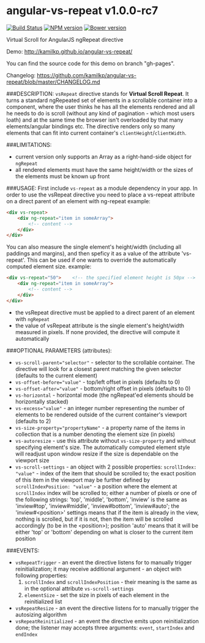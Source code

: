 angular-vs-repeat v1.0.0-rc7
=================
[![Build Status](https://travis-ci.org/kamilkp/angular-vs-repeat.svg?branch=master)](https://travis-ci.org/kamilkp/angular-vs-repeat) [![NPM version](https://badge.fury.io/js/angular-vs-repeat.svg)](http://badge.fury.io/js/angular-vs-repeat) [![Bower version](https://badge.fury.io/bo/angular-vs-repeat.svg)](http://badge.fury.io/bo/angular-vs-repeat)

Virtual Scroll for AngularJS ngRepeat directive

Demo: http://kamilkp.github.io/angular-vs-repeat/

You can find the source code for this demo on branch "gh-pages".

Changelog: https://github.com/kamilkp/angular-vs-repeat/blob/master/CHANGELOG.md

###DESCRIPTION:
`vsRepeat` directive stands for **Virtual Scroll Repeat**. It turns a standard ngRepeated set of elements in a scrollable container
into a component, where the user thinks he has all the elements rendered and all he needs to do is scroll (without any kind of
pagination - which most users loath) and at the same time the browser isn't overloaded by that many elements/angular bindings etc.
The directive renders only so many elements that can fit into current container's `clientHeight`/`clientWidth`.

###LIMITATIONS:
- current version only supports an Array as a right-hand-side object for `ngRepeat`
- all rendered elements must have the same height/width or the sizes of the elements must be known up front

###USAGE:
First include `vs-repeat` as a module dependency in your app.
In order to use the vsRepeat directive you need to place a vs-repeat attribute on a direct parent of an element with ng-repeat
example:

```html
<div vs-repeat>
	<div ng-repeat="item in someArray">
		<!-- content -->
	</div>
</div>
```

You can also measure the single element's height/width (including all paddings and margins), and then speficy it as a value
of the attribute 'vs-repeat'. This can be used if one wants to override the automatically computed element size.
example:

```html
<div vs-repeat="50">	<!-- the specified element height is 50px -->
	<div ng-repeat="item in someArray">
		<!-- content -->
	</div>
</div>
```

- the vsRepeat directive must be applied to a direct parent of an element with `ngRepeat`
- the value of vsRepeat attribute is the single element's height/width measured in pixels. If none provided, the directive will compute it automatically


###OPTIONAL PARAMETERS (attributes):
- `vs-scroll-parent="selector"` - selector to the scrollable container. The directive will look for a closest parent matching the given selector (defaults to the current element)
- `vs-offset-before="value"` - top/left offset in pixels (defaults to 0)
- `vs-offset-after="value"` - bottom/right offset in pixels (defaults to 0)
- `vs-horizontal` - horizontal mode (the ngRepeat'ed elements should be horizontally stacked)
- `vs-excess="value"` - an integer number representing the number of elements to be rendered outside of the current container's viewport (defaults to 2)
- `vs-size-property="propertyName"` - a property name of the items in collection that is a number denoting the element size (in pixels)
- `vs-autoresize` - use this attribute without `vs-size-property` and without specifying element's size. The automatically computed element style will readjust upon window resize if the size is dependable on the viewport size
- `vs-scroll-settings` - an object with 2 possible properties: `scrollIndex: "value"` - index of the item that should be scrolled to; the exact position of this item in the viewport may be further defined by `scrollIndexPosition: "value"` - a position where the element at `scrollIndex` index will be scrolled to; either a number of pixels or one of the following strings: 'top', 'middle', 'bottom', 'inview' is the same as 'inview#top', 'inview#middle', 'inview#bottom', 'inview#auto'; the 'inview#\<position\>' settings means that if the item is already in the view, nothing is scrolled, but if it is not, then the item will be scrolled accordingly (to be in the \<position\>); position 'auto' means that it will be either 'top' or 'bottom' depending on what is closer to the current item position

###EVENTS:
- `vsRepeatTrigger` - an event the directive listens for to manually trigger reinitialization; it may receive additional argument - an object with following properties:
    1. `scrollIndex` and `scrollIndexPosition` - their meaning is the same as in the optional attribute `vs-scroll-settings`
    2. `elementSize` - set the size in pixels of each element in the reinitialized list
- `vsRepeatResize` - an event the directive listens for to manually trigger the autosizing algorithm
- `vsRepeatReinitialized` - an event the directive emits upon reinitialization done; the listener may accepts three arguments: `event`, `startIndex` and `endIndex`
